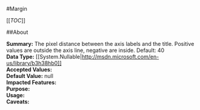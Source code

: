 #Margin

[[_TOC_]]

##About

**Summary:**  The pixel distance between the axis labels and the title. Positive values are outside the axis line, negative are inside. Default: 40   
**Data Type:** [[System.Nullable|http://msdn.microsoft.com/en-us/library/b3h38hb0]]  
**Accepted Values:**   
**Default Value:** null  
**Impacted Features:**   
**Purpose:**   
**Usage:**   
**Caveats:**   

